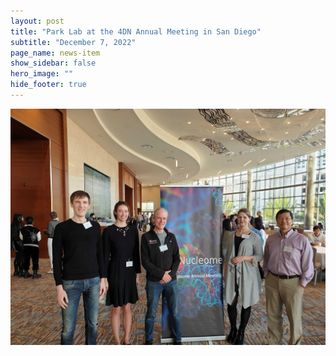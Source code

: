 ```yaml
---
layout: post
title: "Park Lab at the 4DN Annual Meeting in San Diego"
subtitle: "December 7, 2022"
page_name: news-item
show_sidebar: false
hero_image: ""
hide_footer: true
---
```


![Image](/img/news-images/20221207_144255_1_01.jpg)

